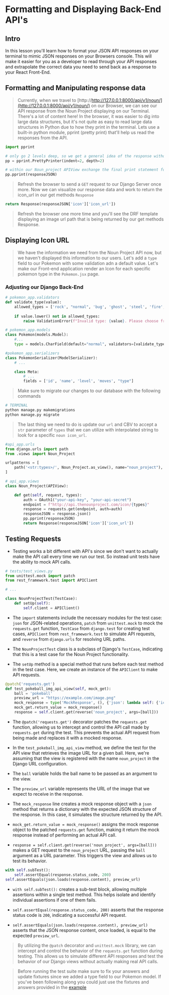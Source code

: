 # Formatting and Displaying Back-End API's

## Intro

In this lesson you'll learn how to format your JSON API responses on your terminal to mimic JSON responses on your Browsers console. This will make it easier for you as a developer to read through your API responses and extrapolate the correct data you need to send back as a response to your React Front-End.

## Formatting and Manipulating response data

> Currently, when we travel to [http://http://127.0.0.1:8000/api/v1/noun/](http://127.0.0.1:8000/api/v1/noun/) on our Browser, we can see our API response from the Noun Project displaying on our Terminal. There's a lot of content here! In the browser, it was easier to dig into large data structures, but it's not quite as easy to read large data structures in Python due to how they print in the terminal. Lets use a built-in python module, pprint (pretty print) that'll help us read the responses from the API.

```python
import pprint

# only go 2 levels deep, so we get a general idea of the response without having to look at the whole thing
pp = pprint.PrettyPrinter(indent=2, depth=2)

# within our Noun_project APIView exchange the final print statement for the following
pp.pprint(responseJSON)
```

> Refresh the browser to send a `GET` request to our Django Server once more. Now we can visualize our response data and work to return the icon_url in our get methods `Response`

```python
return Response(responseJSON['icon']['icon_url'])
```

> Refresh the browser one more time and you'll see the DRF template displaying an image url path that is being returned by our get methods Response.

## Displaying Icon URL

> We have the information we need from the Noun Project API now, but we haven't displayed this information to our users. Let's add a `type` field to our Pokemon with some validation adn a default value. Let's make our Front-end application render an Icon for each specific pokemon type in the `Pokemon.jsx` page.

### Adjusting our Django Back-End

```python
# pokemon_app.validators
def validate_type(value):
    allowed_types = ['rock', "normal", 'bug', 'ghost', 'steel', 'fire', 'water', 'grass', 'electric', 'psychic', 'ice', 'dragon', 'dark', 'fairy', 'unknown', 'shadow']
    
    if value.lower() not in allowed_types:
        raise ValidationError(f"Invalid type: {value}. Please choose from {', '.join(allowed_types)}.")

# pokemon_app.models
class Pokemon(models.Model):
    #...
    type = models.CharField(default="normal", validators=[validate_type])

#pokemon_app.serializers
class PokemonSerializer(ModelSerializer):
    # ...

    class Meta:
        # ...
        fields = ['id', 'name', 'level', 'moves', "type"]
```

> Make sure to migrate our changes to our database with the following commands

```bash
# TERMINAL
python manage.py makemigrations
python manage.py migrate
```

> The last thing we need to do is update our `url` and CBV to accept a `str` parameter of `types` that we can utilize with interpolated string to look for a specific `noun icon_url`.

```python
#api_app.urls
from django.urls import path
from .views import Noun_Project

urlpatterns = [
    path('<str:types>/', Noun_Project.as_view(), name="noun_project"),
]

# api_app.views
class Noun_Project(APIView):

    def get(self, request, types):
        auth = OAuth1("your-api-key", "your-api-secret") 
        endpoint = f"http://api.thenounproject.com/icon/{types}"
        response = requests.get(endpoint, auth=auth)
        responseJSON = response.json() 
        pp.pprint(responseJSON)
        return Response(responseJSON['icon']['icon_url'])

```

## Testing Requests

- Testing works a bit different with API's since we don't want to actually make the API call every time we run our test. So instead unit tests have the ability to mock API calls.

```python
# tests/test_views.py
from unittest.mock import patch
from rest_framework.test import APIClient

# ...

class NounProjectTest(TestCase):
    def setUp(self):
        self.client = APIClient()
```

- The `import` statements include the necessary modules for the test case: `json` for JSON-related operations, `patch` from `unittest.mock` to mock the `requests.get` function, `TestCase` from `django.test` for creating test cases, `APIClient` from `rest_framework.test` to simulate API requests, and `reverse` from `django.urls` for resolving URL paths.

- The `NounProjectTest` class is a subclass of Django's `TestCase`, indicating that this is a test case for the Noun Project functionality.

- The `setUp` method is a special method that runs before each test method in the test case. Here, we create an instance of the `APIClient` to make API requests.

```python
@patch('requests.get')
def test_pokeball_img_api_view(self, mock_get):
    ball = 'pokeball'
    preview_url = "https://example.com/image.png"
    mock_response = type('MockResponse', (), {'json': lambda self: {'icon': {'icon_url': preview_url}}})
    mock_get.return_value = mock_response()
    response = self.client.get(reverse('noun_project', args=[ball]))
```

- The `@patch('requests.get')` decorator patches the `requests.get` function, allowing us to intercept and control the API call made by `requests.get` during the test. This prevents the actual API request from being made and replaces it with a mocked response.

- In the `test_pokeball_img_api_view` method, we define the test for the API view that retrieves the image URL for a given ball. Here, we're assuming that the view is registered with the name `noun_project` in the Django URL configuration.

- The `ball` variable holds the ball name to be passed as an argument to the view.

- The `preview_url` variable represents the URL of the image that we expect to receive in the response.

- The `mock_response` line creates a mock response object with a `json` method that returns a dictionary with the expected JSON structure of the response. In this case, it simulates the structure returned by the API.

- `mock_get.return_value = mock_response()` assigns the mock response object to the patched `requests.get` function, making it return the mock response instead of performing an actual API call.

- `response = self.client.get(reverse('noun_project', args=[ball]))` makes a GET request to the `noun_project` URL, passing the `ball` argument as a URL parameter. This triggers the view and allows us to test its behavior.

```python
with self.subTest():
    self.assertEqual(response.status_code, 200)
self.assertEquals(json.loads(response.content), preview_url)
```

- `with self.subTest():` creates a sub-test block, allowing multiple assertions within a single test method. This helps isolate and identify individual assertions if one of them fails.

- `self.assertEqual(response.status_code, 200)` asserts that the response status code is `200`, indicating a successful API request.

- `self.assertEquals(json.loads(response.content), preview_url)` asserts that the JSON response content, once loaded, is equal to the expected `preview_url`.

> By utilizing the `@patch` decorator and `unittest.mock` library, we can intercept and control the behavior of the `requests.get` function during testing. This allows us to simulate different API responses and test the behavior of our Django views without actually making real API calls.

> Before running the test suite make sure to fix your answers and update fixtures since we added a type field to our Pokemon model. If you've been following along you could just use the fixtures and answers provided in the [example](./pokedex/)
